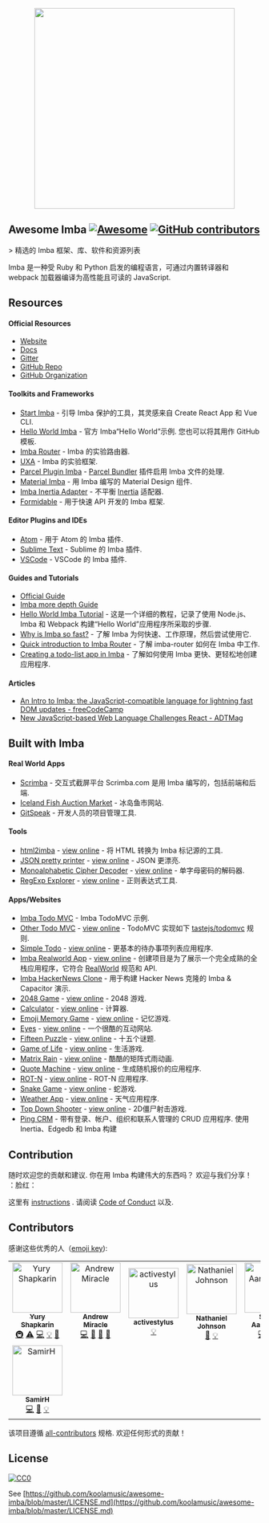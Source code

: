 <div class="github-widget" data-repo="koolamusic/awesome-imba"></div>

<p align="center">
	<a href="http://imba.io" align="center" target="_blank">
		<img width="400" src="https://raw.githubusercontent.com/koolamusic/awesome-imba/master/./logo/imba-awesome-logo.min.svg?sanitize=true">
	</a>
</p>


## Awesome Imba [![Awesome](https://cdn.rawgit.com/sindresorhus/awesome/d7305f38d29fed78fa85652e3a63e154dd8e8829/media/badge.svg)](https://github.com/sindresorhus/awesome) [![GitHub contributors](https://img.shields.io/github/contributors/koolamusic/awesome-imba)](#contributors)

&gt; 精选的 Imba 框架、库、软件和资源列表

Imba 是一种受 Ruby 和 Python 启发的编程语言，可通过内置转译器和 webpack 加载器编译为高性能且可读的 JavaScript.





## Resources

#### Official Resources

- [Website](https://imba.io)
- [Docs](https://imba.io/docs)
- [Gitter](https://gitter.im/somebee/imba)
- [GitHub Repo](https://github.com/imba/imba)
- [GitHub Organization](https://github.com/imba)


#### Toolkits and Frameworks

- [Start Imba](https://github.com/athif23/start-imba) - 引导 Imba 保护的工具，其灵感来自 Create React App 和 Vue CLI.
- [Hello World Imba](https://github.com/imba/hello-world-imba)  - 官方 Imba“Hello World”示例. 您也可以将其用作 GitHub 模板.
- [Imba Router](https://github.com/somebee/imba-router) - Imba 的实验路由器.
- [UXA](https://github.com/somebee/uxa) - Imba 的实验框架.
- [Parcel Plugin Imba](https://github.com/imba/parcel-plugin-imba) - [Parcel Bundler](https://parceljs.org/) 插件启用 
Imba 文件的处理.
- [Material Imba](https://github.com/nathanjohnson320/material-imba) - 用 Imba 编写的 Material Design 组件.
- [Imba Inertia Adapter](https://github.com/haikyuu/imba-inertia-adapter) - 不平衡 [Inertia](https://inertiajs.com) 适配器.
- [Formidable](https://www.formidablejs.org/) - 用于快速 API 开发的 Imba 框架.

#### Editor Plugins and IDEs

- [Atom](http://github.com/somebee/language-imba) - 用于 Atom 的 Imba 插件.
- [Sublime Text](http://github.com/somebee/sublime-imba) - Sublime 的 Imba 插件.
- [VSCode](http://github.com/somebee/vscode-imba) - VSCode 的 Imba 插件.


#### Guides and Tutorials

- [Official Guide](https://imba.io/guides)
- [Imba more depth Guide](https://imba.github.io/imba-guide/)
- [Hello World Imba Tutorial](https://github.com/jiggneshhgohel/hello-world-imba-tutorial) - 这是一个详细的教程，记录了使用 Node.js、Imba 和 Webpack 构建“Hello World”应用程序所采取的步骤.
- [Why is Imba so fast?](https://scrimba.com/p/pJkZsB/c6B9rAM) - 了解 Imba 为何快速、工作原理，然后尝试使用它.
- [Quick introduction to Imba Router](https://scrimba.com/playlist/pMvYcg) - 了解 imba-router 如何在 Imba 中工作.
- [Creating a todo-list app in Imba](https://scrimba.com/p/pDzDSZ/cRvRMSB) - 了解如何使用 Imba 更快、更轻松地创建应用程序.


#### Articles

- [An Intro to Imba: the JavaScript-compatible language for lightning fast DOM updates - freeCodeCamp](https://medium.freecodecamp.org/introduction-to-imba-the-alternative-to-javascript-e2aa1e3d1769)
- [New JavaScript-based Web Language Challenges React - ADTMag](https://adtmag.com/articles/2016/01/14/imba-web-language.aspx)


## Built with Imba

#### Real World Apps

- [Scrimba](http://scrimba.com) - 交互式截屏平台 Scrimba.com 是用 Imba 编写的，包括前端和后端.
- [Iceland Fish Auction Market](https://rsf.is) - 冰岛鱼市网站.
- [GitSpeak](https://gitspeak.com) - 开发人员的项目管理工具.


#### Tools

- [html2imba](https://github.com/konsumer/html2imba) - [view online](http://konsumer.js.org/html2imba/) - 将 HTML 转换为 Imba 标记源的工具.
- [JSON pretty printer](https://github.com/taw/imba-json-beautifier) - [view online](https://taw.github.io/imba-json-beautifier) - JSON 更漂亮.
- [Monoalphabetic Cipher Decoder](https://github.com/taw/imba-monoalphabetic) - [view online](https://taw.github.io/imba-monoalphabetic) - 单字母密码的解码器.
- [RegExp Explorer](https://github.com/taw/imba-regexp-explorer) - [view online](https://taw.github.io/imba-regexp-explorer) - 正则表达式工具.


#### Apps/Websites

- [Imba Todo MVC](https://github.com/somebee/todomvc-imba) - Imba TodoMVC 示例.
- [Other Todo MVC](https://github.com/shapkarin/imba-todo) - [view online](https://shapkarin.github.io/imba-todo/) - TodoMVC 实现如下 [tastejs/todomvc](https://github.com/tastejs/todomvc) 规则.
- [Simple Todo](https://github.com/taw/imba-todo-list) - [view online](https://taw.github.io/imba-todo-list) - 更基本的待办事项列表应用程序.
- [Imba Realworld App](https://github.com/cartonalexandre/imba-realworld-example-app) - [view online](https://imba-realworld-example-app.netlify.com/) - 创建项目是为了展示一个完全成熟的全栈应用程序，它符合 [RealWorld](https://github.com/gothinkster/realworld) 规范和 API.
- [Imba HackerNews Clone](https://github.com/SamirHodzic/imba-capacitor-hn) - 用于构建 Hacker News 克隆的 Imba &amp; Capacitor 演示.
- [2048 Game](https://github.com/taw/imba-2048) - [view online](https://taw.github.io/imba-2048) - 2048 游戏.
- [Calculator](https://github.com/taw/imba-calculator) - [view online](https://taw.github.io/imba-calculator)  - 计算器.
- [Emoji Memory Game](https://github.com/taw/imba-emoji-memory) - [view online](https://taw.github.io/imba-emoji-memory) - 记忆游戏.
- [Eyes](https://github.com/taw/imba-eyes) - [view online](https://taw.github.io/imba-eyes) - 一个很酷的互动网站.
- [Fifteen Puzzle](https://github.com/taw/imba-fifteen) - [view online](https://taw.github.io/imba-fifteen) - 十五个谜题.
- [Game of Life](https://github.com/taw/imba-game-of-life) - [view online](https://taw.github.io/imba-game-of-life) - 生活游戏.
- [Matrix Rain](https://github.com/taw/imba-matrix-rain) - [view online](https://taw.github.io/imba-matrix-rain) - 酷酷的矩阵式雨动画.
- [Quote Machine](https://github.com/taw/imba-quote-machine) - [view online](https://taw.github.io/imba-quote-machine) - 生成随机报价的应用程序.
- [ROT-N](https://github.com/taw/imba-rotn) - [view online](https://taw.github.io/imba-rotn) - ROT-N 应用程序.
- [Snake Game](https://github.com/taw/imba-snake) - [view online](https://taw.github.io/imba-snake) - 蛇游戏.
- [Weather App](https://github.com/taw/imba-weather) - [view online](https://taw.github.io/imba-weather) - 天气应用程序.
- [Top Down Shooter](https://github.com/CassianoSF/imba-top-down-shooter) - [view online](https://cassianosf.github.io/imba-top-down-shooter/dist/index.html) - 2D僵尸射击游戏.
- [Ping CRM](https://github.com/haikyuu/perfect-stack)  - 带有登录、帐户、组织和联系人管理的 CRUD 应用程序. 使用 Inertia、Edgedb 和 Imba 构建


## Contribution
随时欢迎您的贡献和建议. 你在用 Imba 构建伟大的东西吗？ 欢迎与我们分享！  ：脸红：

这里有 [instructions](https://github.com/koolamusic/awesome-imba/blob/master/./CONTRIBUTING.md) . 请阅读 [Code of Conduct](https://github.com/koolamusic/awesome-imba/blob/master/.github/CODE_OF_CONDUCT.md) 以及.


## Contributors

感谢这些优秀的人（[emoji key](https://allcontributors.org/docs/en/emoji-key)):

<!-- ALL-CONTRIBUTORS-LIST:START - Do not remove or modify this section -->
<!-- prettier-ignore -->
<table>
  <tr>
    <td align="center"><a href="http://shapkarin.me"><img src="https://avatars1.githubusercontent.com/u/1463086?v=4" width="100px;" alt="Yury Shapkarin"/><br /><sub><b>Yury Shapkarin</b></sub></a><br /><a href="#infra-shapkarin" title="Infrastructure (Hosting, Build-Tools, etc)">🚇</a> <a href="https://raw.githubusercontent.com/koolamusic/awesome-imba/commits?author=shapkarin" title="Tests">⚠️</a> <a href="https://raw.githubusercontent.com/koolamusic/awesome-imba/commits?author=shapkarin" title="Code">💻</a> <a href="#example-shapkarin" title="Examples">💡</a> <a href="https://raw.githubusercontent.com/koolamusic/awesome-imba/commits?author=shapkarin" title="Documentation">📖</a></td>
    <td align="center"><a href="http://bit.ly/2EnR6Gf"><img src="https://avatars3.githubusercontent.com/u/8960757?v=4" width="100px;" alt="Andrew Miracle"/><br /><sub><b>Andrew Miracle</b></sub></a><br /><a href="https://raw.githubusercontent.com/koolamusic/awesome-imba/commits?author=koolamusic" title="Code">💻</a> <a href="https://raw.githubusercontent.com/koolamusic/awesome-imba/commits?author=koolamusic" title="Documentation">📖</a> <a href="#review-koolamusic" title="Reviewed Pull Requests">👀</a> <a href="#tool-koolamusic" title="Tools">🔧</a></td>
    <td align="center"><a href="https://raw.githubusercontent.com/activestylus"><img src="https://avatars0.githubusercontent.com/u/285?v=4" width="100px;" alt="activestylus"/><br /><sub><b>activestylus</b></sub></a><br /><a href="#example-activestylus" title="Examples">💡</a></td>
    <td align="center"><a href="https://b1001.herokuapp.com/"><img src="https://avatars3.githubusercontent.com/u/1680341?v=4" width="100px;" alt="Nathaniel Johnson"/><br /><sub><b>Nathaniel Johnson</b></sub></a><br /><a href="https://raw.githubusercontent.com/koolamusic/awesome-imba/commits?author=nathanjohnson320" title="Documentation">📖</a> <a href="#example-nathanjohnson320" title="Examples">💡</a></td>
    <td align="center"><a href="http://imba.io"><img src="https://avatars2.githubusercontent.com/u/8467?v=4" width="100px;" alt="Sindre Aarsaether"/><br /><sub><b>Sindre Aarsaether</b></sub></a><br /><a href="https://raw.githubusercontent.com/koolamusic/awesome-imba/commits?author=somebee" title="Code">💻</a> <a href="https://raw.githubusercontent.com/koolamusic/awesome-imba/commits?author=somebee" title="Documentation">📖</a> <a href="#example-somebee" title="Examples">💡</a></td>
    <td align="center"><a href="https://keybase.io/konsumer"><img src="https://avatars1.githubusercontent.com/u/83857?v=4" width="100px;" alt="David Konsumer"/><br /><sub><b>David Konsumer</b></sub></a><br /><a href="https://raw.githubusercontent.com/koolamusic/awesome-imba/commits?author=konsumer" title="Code">💻</a> <a href="https://raw.githubusercontent.com/koolamusic/awesome-imba/commits?author=konsumer" title="Documentation">📖</a> <a href="#example-konsumer" title="Examples">💡</a></td>
    <td align="center"><a href="https://raw.githubusercontent.com/athif23"><img src="https://avatars3.githubusercontent.com/u/15215827?v=4" width="100px;" alt="At Indo"/><br /><sub><b>At Indo</b></sub></a><br /><a href="https://raw.githubusercontent.com/koolamusic/awesome-imba/commits?author=athif23" title="Code">💻</a> <a href="https://raw.githubusercontent.com/koolamusic/awesome-imba/commits?author=athif23" title="Documentation">📖</a> <a href="#design-athif23" title="Design">🎨</a></td>
  </tr>
  <tr>
    <td align="center"><a href="https://raw.githubusercontent.com/SamirHodzic"><img src="https://avatars0.githubusercontent.com/u/10077663?v=4" width="100px;" alt="SamirH"/><br /><sub><b>SamirH</b></sub></a><br /><a href="https://raw.githubusercontent.com/koolamusic/awesome-imba/commits?author=SamirHodzic" title="Code">💻</a> <a href="https://raw.githubusercontent.com/koolamusic/awesome-imba/commits?author=SamirHodzic" title="Documentation">📖</a> <a href="#example-SamirHodzic" title="Examples">💡</a></td>
  </tr>
</table>

<!-- ALL-CONTRIBUTORS-LIST:END -->

该项目遵循 [all-contributors](https://github.com/all-contributors/all-contributors) 规格. 欢迎任何形式的贡献！


## License
[![CC0](http://mirrors.creativecommons.org/presskit/buttons/88x31/svg/cc-zero.svg)](http://creativecommons.org/publicdomain/zero/1.0/)

See [https://github.com/koolamusic/awesome-imba/blob/master/LICENSE.md](https://github.com/koolamusic/awesome-imba/blob/master/LICENSE.md)
